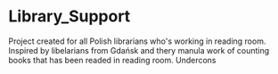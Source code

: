 # Library_Support
Project created for all Polish librarians who's working in reading room.
Inspired by libelarians from Gdańsk and thery manula work of counting books that has been readed in reading room. 
Undercons
